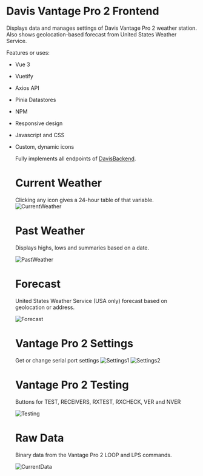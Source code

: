 # Davis Vantage Pro 2 Frontend

Displays data and manages settings of Davis Vantage Pro 2 weather station. Also shows geolocation-based forecast from
United States Weather Service. 

Features or uses:
* Vue 3
* Vuetify
* Axios API
* Pinia Datastores
* NPM
* Responsive design
* Javascript and CSS
* Custom, dynamic icons

  Fully implements all endpoints of [DavisBackend]().

  # Current Weather
  Clicking any icon gives a 24-hour table of that variable.
  ![CurrentWeather](/images/CurrentWeather.png)

  
  # Past Weather
  Displays highs, lows and summaries based on a date.
  
  ![PastWeather](/images/PastWeather.png)
  
  # Forecast
  United States Weather Service (USA only) forecast based on geolocation or address.
  
  ![Forecast](/images/Forecast.png)
  
  # Vantage Pro 2 Settings
  Get or change serial port settings
  ![Settings1](/images/Settings1.png)
  ![Settings2](/images/Settings2.png)
  

  # Vantage Pro 2 Testing
  Buttons for TEST, RECEIVERS, RXTEST, RXCHECK, VER and NVER
  
  ![Testing](/images/Testing.png)
  
  # Raw Data
  Binary data from the Vantage Pro 2 LOOP and LPS commands.
  
  ![CurrentData](/images/CurrentData.png)
  

  
 
